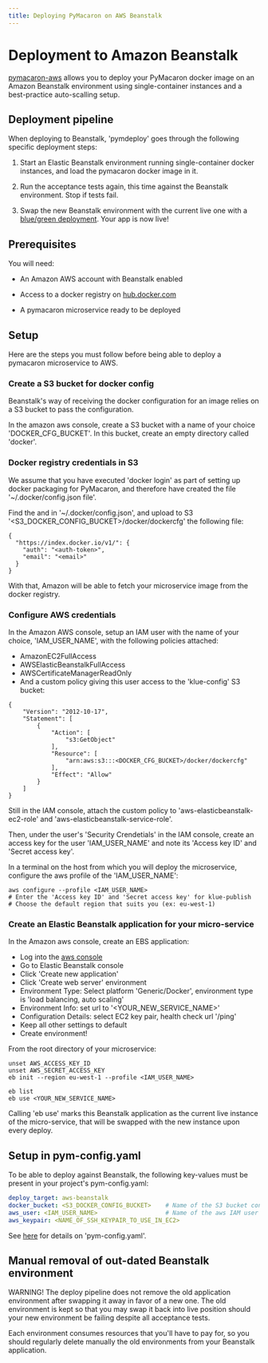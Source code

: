 ```yaml
---
title: Deploying PyMacaron on AWS Beanstalk
---
```


Deployment to Amazon Beanstalk
==============================

[pymacaron-aws](https://github.com/pymacaron/pymacaron-aws) allows you to deploy
your PyMacaron docker image on an Amazon Beanstalk environment using single-container
instances and a best-practice auto-scalling setup.


## Deployment pipeline

When deploying to Beanstalk, 'pymdeploy' goes through the following specific deployment
steps:

1. Start an Elastic Beanstalk environment running single-container docker
   instances, and load the pymacaron docker image in it.

1. Run the acceptance tests again, this time against the Beanstalk
   environment. Stop if tests fail.

1. Swap the new Beanstalk environment with the current live one with a
   [blue/green
   deployment](http://docs.aws.amazon.com/elasticbeanstalk/latest/dg/using-features.CNAMESwap.html).
   Your app is now live!


## Prerequisites

You will need:

* An Amazon AWS account with Beanstalk enabled

* Access to a docker registry on [hub.docker.com](https://hub.docker.com/)

* A pymacaron microservice ready to be deployed

## Setup

Here are the steps you must follow before being able to deploy a pymacaron
microservice to AWS.


### Create a S3 bucket for docker config

Beanstalk's way of receiving the docker configuration for an image relies on a
S3 bucket to pass the configuration.

In the amazon aws console, create a S3 bucket with a name of your choice
'DOCKER_CFG_BUCKET'. In this bucket, create an empty directory called
'docker'.

### Docker registry credentials in S3

We assume that you have executed 'docker login' as part of setting up
docker packaging for PyMacaron, and therefore have created the file
'~/.docker/config.json file'.

Find the <auth-token> and <email> in '~/.docker/config.json', and upload to
S3 '<S3_DOCKER_CONFIG_BUCKET>/docker/dockercfg' the following file:

```shell
{
  "https://index.docker.io/v1/": {
    "auth": "<auth-token>",
    "email": "<email>"
  }
}
```

With that, Amazon will be able to fetch your microservice image from the docker
registry.


### Configure AWS credentials

In the Amazon AWS console, setup an IAM user with the name of your choice,
'IAM_USER_NAME', with the following policies attached:

* AmazonEC2FullAccess
* AWSElasticBeanstalkFullAccess
* AWSCertificateManagerReadOnly
* And a custom policy giving this user access to the 'klue-config' S3 bucket:

```
{
    "Version": "2012-10-17",
    "Statement": [
        {
            "Action": [
                "s3:GetObject"
            ],
            "Resource": [
                "arn:aws:s3:::<DOCKER_CFG_BUCKET>/docker/dockercfg"
            ],
            "Effect": "Allow"
        }
    ]
}
```

Still in the IAM console, attach the custom policy to
'aws-elasticbeanstalk-ec2-role' and 'aws-elasticbeanstalk-service-role'.

Then, under the user's 'Security Crendetials' in the IAM console, create an
access key for the user 'IAM_USER_NAME' and note its 'Access key ID' and
'Secret access key'.

In a terminal on the host from which you will deploy the microservice,
configure the aws profile of the 'IAM_USER_NAME':

```shell
aws configure --profile <IAM_USER_NAME>
# Enter the 'Access key ID' and 'Secret access key' for klue-publish
# Choose the default region that suits you (ex: eu-west-1)
```

### Create an Elastic Beanstalk application for your micro-service

In the Amazon aws console, create an EBS application:
* Log into the [aws console](https://eu-west-1.console.aws.amazon.com/elasticbeanstalk)
* Go to Elastic Beanstalk console
* Click 'Create new application'
* Click 'Create web server' environment
* Environment Type: Select platform 'Generic/Docker', environment type is 'load balancing, auto scaling'
* Environment Info: set url to '<YOUR_NEW_SERVICE_NAME>'
* Configuration Details: select EC2 key pair, health check url '/ping'
* Keep all other settings to default
* Create environment!

From the root directory of your microservice:

```shell
unset AWS_ACCESS_KEY_ID
unset AWS_SECRET_ACCESS_KEY
eb init --region eu-west-1 --profile <IAM_USER_NAME>

eb list
eb use <YOUR_NEW_SERVICE_NAME>
```

Calling 'eb use' marks this Beanstalk application as the current live instance
of the micro-service, that will be swapped with the new instance upon every
deploy.


## Setup in pym-config.yaml

To be able to deploy against Beanstalk, the following key-values must be present
in your project's pym-config.yaml:

```yaml
deploy_target: aws-beanstalk
docker_bucket: <S3_DOCKER_CONFIG_BUCKET>    # Name of the S3 bucket containing the docker config for aws deploys
aws_user: <IAM_USER_NAME>                   # Name of the aws IAM user to deploy as
aws_keypair: <NAME_OF_SSH_KEYPAIR_TO_USE_IN_EC2>
```

See [here](http://pymacaron.com/config.html) for details on 'pym-config.yaml'.

## Manual removal of out-dated Beanstalk environment

WARNING! The deploy pipeline does not remove the old application environment
after swapping it away in favor of a new one. The old environment is kept so
that you may swap it back into live position should your new environment be
failing despite all acceptance tests.

Each environment consumes resources that you'll have to pay for, so you should
regularly delete manually the old environments from your Beanstalk application.
